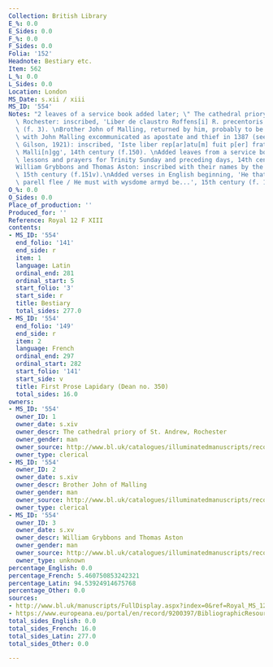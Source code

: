 ```yaml
---
Collection: British Library
E_%: 0.0
E_Sides: 0.0
F_%: 0.0
F_Sides: 0.0
Folia: '152'
Headnote: Bestiary etc.
Item: 562
L_%: 0.0
L_Sides: 0.0
Location: London
MS_Date: s.xii / xiii
MS_ID: '554'
Notes: "2 leaves of a service book added later; \" The cathedral priory of St. Andrew,\
  \ Rochester: inscribed, 'Liber de claustro Roffens[i] R. precentoris', 14th century\
  \ (f. 3). \nBrother John of Malling, returned by him, probably to be identified\
  \ with John Malling excommunicated as apostate and thief in 1387 (see Warner and\
  \ Gilson, 1921): inscribed, 'Iste liber rep[ar]atu[m] fuit p[er] fratre[m] Joh[an]em\
  \ Malli[n]gg', 14th century (f.150). \nAdded leaves from a service book containing\
  \ lessons and prayers for Trinity Sunday and preceding days, 14th century (ff. 1-2).\n\
  William Grybbons and Thomas Aston: inscribed with their names by the same hand,\
  \ 15th century (f.151v).\nAdded verses in English beginning, 'He that wyll \\all\
  \ parell flee / He must with wysdome armyd be...', 15th century (f. 152).\""
O_%: 0.0
O_Sides: 0.0
Place_of_production: ''
Produced_for: ''
Reference: Royal 12 F XIII
contents:
- MS_ID: '554'
  end_folio: '141'
  end_side: r
  item: 1
  language: Latin
  ordinal_end: 281
  ordinal_start: 5
  start_folio: '3'
  start_side: r
  title: Bestiary
  total_sides: 277.0
- MS_ID: '554'
  end_folio: '149'
  end_side: r
  item: 2
  language: French
  ordinal_end: 297
  ordinal_start: 282
  start_folio: '141'
  start_side: v
  title: First Prose Lapidary (Dean no. 350)
  total_sides: 16.0
owners:
- MS_ID: '554'
  owner_ID: 1
  owner_date: s.xiv
  owner_descr: The cathedral priory of St. Andrew, Rochester
  owner_gender: man
  owner_source: http://www.bl.uk/catalogues/illuminatedmanuscripts/record.asp?MSID=95&CollID=16&NStart=120613
  owner_type: clerical
- MS_ID: '554'
  owner_ID: 2
  owner_date: s.xiv
  owner_descr: Brother John of Malling
  owner_gender: man
  owner_source: http://www.bl.uk/catalogues/illuminatedmanuscripts/record.asp?MSID=95&CollID=16&NStart=120613
  owner_type: clerical
- MS_ID: '554'
  owner_ID: 3
  owner_date: s.xv
  owner_descr: William Grybbons and Thomas Aston
  owner_gender: man
  owner_source: http://www.bl.uk/catalogues/illuminatedmanuscripts/record.asp?MSID=95&CollID=16&NStart=120613
  owner_type: unknown
percentage_English: 0.0
percentage_French: 5.460750853242321
percentage_Latin: 94.53924914675768
percentage_Other: 0.0
sources:
- http://www.bl.uk/manuscripts/FullDisplay.aspx?index=0&ref=Royal_MS_12_F_XIII
- https://www.europeana.eu/portal/en/record/9200397/BibliographicResource_3000126271566.html
total_sides_English: 0.0
total_sides_French: 16.0
total_sides_Latin: 277.0
total_sides_Other: 0.0

---
```

